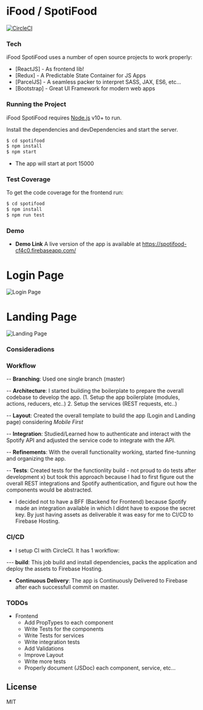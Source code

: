 # iFood / SpotiFood

[![CircleCI](https://circleci.com/gh/fabriciofrontarolli/spotifood.svg?style=svg)](https://circleci.com/gh/fabriciofrontarolli/spotifood)

### Tech

iFood SpotiFood uses a number of open source projects to work properly:

* [ReactJS] - As frontend lib!
* [Redux] - A Predictable State Container for JS Apps
* [ParcelJS] - A seamless packer to interpret SASS, JAX, ES6, etc...
* [Bootstrap] - Great UI Framework for modern web apps

### Running the Project

iFood SpotiFood requires [Node.js](https://nodejs.org/) v10+ to run.

Install the dependencies and devDependencies and start the server.

```sh
$ cd spotifood
$ npm install
$ npm start
```

- The app will start at port 15000

### Test Coverage
To get the code coverage for the frontend run:

```sh
$ cd spotifood
$ npm install
$ npm run test
```

### Demo

- **Demo Link** A live version of the app is available at https://spotifood-cf4c0.firebaseapp.com/

# **Login Page**

![Login Page](https://i.imgur.com/pg9eRRs.png)

# **Landing Page**

![Landing Page](https://i.imgur.com/mOBEIaw.png)

### Consideradions

### Workflow

-- **Branching**: Used one single branch (master)

-- **Architecture**: I started building the boilerplate to prepare the overall codebase to develop the app. (1. Setup the app boilerplate (modules, actions, reducers, etc..) 2. Setup the services (REST requests, etc..)

-- **Layout**: Created the overall template to build the app (Login and Landing page) considering *Mobile First*

-- **Integration**: Studied/Learned how to authenticate and interact with the Spotify API and adjusted the service code to integrate with the API.

-- **Refinements**: With the overall functionality working, started fine-tunning and organizing the app.

-- **Tests**: Created tests for the functionlity build - not proud to do tests after development x) but took this approach because I had to first figure out the overall REST integrations and Spotify authentication, and figure out how the components would be abstracted.

- I decided not to have a BFF (Backend for Frontend) because Spotify made an integration available in which I didnt have to expose the secret key. By just having assets as deliverable it was easy for me to CI/CD to Firebase Hosting.

### CI/CD

- I setup CI with CircleCI. It has 1 workflow: 


--- **build**: This job build and install dependencies, packs the application and deploy the assets to Firebase Hosting.
- **Continuous Delivery**: The app is Continuously Delivered to Firebase after each successfull commit on master.



### TODOs
 - Frontend
    - Add PropTypes to each component
    - Write Tests for the components
    - Write Tests for services
    - Write integration tests
    - Add Validations
    - Improve Layout
    - Write more tests
    - Properly document (JSDoc) each component, service, etc...

License
----
MIT
